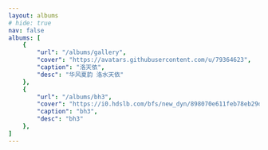```yaml
---
layout: albums
# hide: true
nav: false
albums: [
    {
        "url": "/albums/gallery",
        "cover": "https://avatars.githubusercontent.com/u/79364623",
        "caption": "洛天依",
        "desc": "华风夏韵 洛水天依"
    },
    {
        "url": "/albums/bh3",
        "cover": "https://i0.hdslb.com/bfs/new_dyn/898070e611feb78eb29d183bb59bc2153461563774142488.png@1044w_1044h.webp",
        "caption": "bh3",
        "desc": "bh3"
    },
]
---
```

